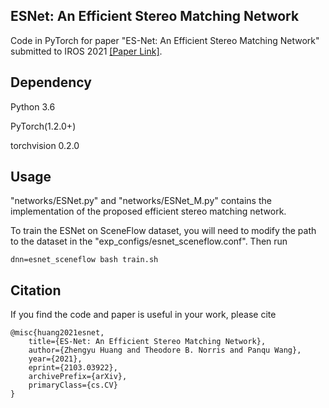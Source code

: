 ## ESNet: An  Efficient  Stereo  Matching  Network

Code in PyTorch for paper "ES-Net:  An  Efficient  Stereo  Matching  Network" submitted to IROS 2021 [[Paper Link]](https://arxiv.org/abs/2103.03922). 

## Dependency
Python 3.6

PyTorch(1.2.0+)

torchvision 0.2.0

## Usage
"networks/ESNet.py" and "networks/ESNet_M.py" contains the implementation of the proposed efficient stereo matching network.

To train the ESNet on SceneFlow dataset, you will need to modify the path to the dataset in the "exp_configs/esnet_sceneflow.conf". Then run
```
dnn=esnet_sceneflow bash train.sh
```

## Citation
If you find the code and paper is useful in your work, please cite
```
@misc{huang2021esnet,
    title={ES-Net: An Efficient Stereo Matching Network},
    author={Zhengyu Huang and Theodore B. Norris and Panqu Wang},
    year={2021},
    eprint={2103.03922},
    archivePrefix={arXiv},
    primaryClass={cs.CV}
}
